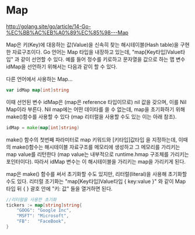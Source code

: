 # Map

http://golang.site/go/article/14-Go-%EC%BB%AC%EB%A0%89%EC%85%98---Map

Map은 키(Key)에 대응하는 값(Value)을 신속히 찾는 해시테이블(Hash table)을 구현한 자료구조이다. Go 언어는 Map 타입을 내장하고 있는데, "map[Key타입]Value타입" 과 같이 선언할 수 있다. 예를 들어 정수를 키로하고 문자열을 값으로 하는 맵 변수 idMap을 선언하기 위해서는 다음과 같이 할 수 있다.

다른 언어에서 사용하는 Map...

~~~go
var idMap map[int]string
~~~

이때 선언된 변수 idMap은 (map은 reference 타입이므로) nil 값을 갖으며, 이를 Nil Map이라 부른다. Nil map에는 어떤 데이타를 쓸 수 없는데, map을 초기화하기 위해 make()함수를 사용할 수 있다 (map 리터럴을 사용할 수도 있는 이는 아래 참조).

~~~go
idMap = make(map[int]string)
~~~

make() 함수의 첫번째 파라미터로 map 키워드와 [키타입]값타입 을 지정하는데, 이때의 make()함수는 해시테이블 자료구조를 메모리에 생성하고 그 메모리를 가리키는 map value를 리턴한다 (map value는 내부적으로 runtime.hmap 구조체를 가리키는 포인터이다). 따라서 idMap 변수는 이 해시테이블을 가리키는 map을 가리키게 된다.

map은 make() 함수를 써서 초기화할 수도 있지만, 리터럴(literal)을 사용해 초기화할 수도 있다. 리터럴 초기화는 "map[Key타입]Value타입 { key:value }" 와 같이 Map 타입 뒤 { } 괄호 안에 "키: 값" 들을 열거하면 된다.

~~~go
//리터럴을 사용한 초기화
tickers := map[string]string{
    "GOOG": "Google Inc",
    "MSFT": "Microsoft",
    "FB":   "FaceBook",
}
~~~